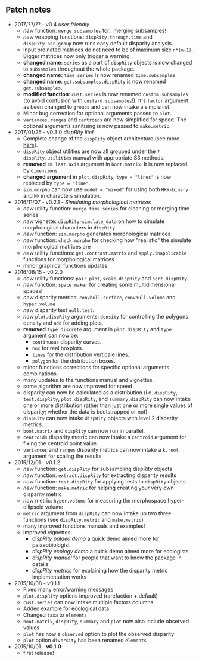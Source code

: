 Patch notes
----
* 2017/??/?? - v0.4 *user friendly*
  * *new* function: `merge.subsamples` for.. merging subsamples!
  * *new* wrapping functions: `dispRity.through.time` and `dispRity.per.group` now runs easy default disparity analysis.
  * Input ordinated matrices do not need to be of maximum size `n*(n-1)`. Bigger matrices now only trigger a warning.
  * **changed name**: `series` as a part of `dispRity` objects is now changed to `subsamples` throughout the whole package.
  * **changed name**: `time.series` is now renamed `time.subsamples`.
  * **changed name**: `get.subsamples.dispRity` is now renamed `get.subsamples`.
  * **modified function**: `cust.series` is now renamed `custom.subsamples` (to avoid confusion with `custard.subsamples`!). It's `factor` argument as been changed to `groups` and can now intake a simple list.
  * Minor bug correction for optional arguments passed to `plot`.
  * `variances`, `ranges` and `centroids` are now simplified for speed. The optional arguments sanitising is now passed to `make.metric`.
* 2017/01/25 - v0.3.0 *dispRity lite!*
  * Complete change of the `dispRity` object architecture (see more [here](https://github.com/TGuillerme/dispRity/blob/master/disparity_object.md)).
  * `dispRity` object utilities are now all grouped under the `?dispRity.utilities`	manual with appropriate S3 methods.
  * **removed** `rm.last.axis` argument in `boot.matrix`. It is now replaced by `dimensions`.
  * **changed argument** in `plot.dispRity`, `type = "lines"` is now replaced by `type = "line"`.
  * `sim.morpho` can now use `model = "mixed"` for using both `HKY-binary` and `Mk` in characters simulation.
* 2016/11/07 - v0.2.1 - *Simulating morphological matrices*
  * *new* utility function: `merge.time.series` for cleaning or merging time series
  * *new* vignette: `dispRity-simulate_data` on how to simulate morphological characters in `dispRity`
  * *new* function: `sim.morpho` generates morphological matrices 
  * *new* function: `check.morpho` for checking how "realistic" the simulate morphological matrices are
  * *new* utility functions: `get.contrast.matrix` and `apply.inapplicable` functions for morphological matrices
  * minor graphical functions updates
* 2016/06/15 - v0.2.0
  * *new* utility functions: `pair.plot`, `scale.dispRity` and `sort.dispRity`.
  * *new* function: `space.maker` for creating some multidimensional spaces!
  * *new* disparity metrics: `convhull.surface`, `convhull.volume` and `hyper.volume`
  * *new* disparity test `null.test`.
  * *new* `plot.dispRity` arguments: `density` for controlling the polygons density and `add` for adding plots.
  * **removed** `type_discrete` argument in `plot.dispRity` and `type` argument can now be:
  	* `continuous` disparity curves.
  	* `box` for real boxplots.
  	* `lines` for the distribution verticale lines.
  	* `polygon` for the distribution boxes.
  * minor functions corrections for specific optional arguments combinations.
  * many updates to the functions manual and vignettes.
  * some algorithm are now improved for speed
  * disparity can now be calculated as a distribution (i.e. `dispRity`, `test.dispRity`, `plot.dispRity`, and `summary.dispRity` can now intake one or more distribution rather than just one or more single values of disparity; whether the data is bootstrapped or not).
  * `dispRity` can now intake `dispRity` objects with level 2 disparity metrics.
  * `boot.matrix` and `dispRity` can now run in parallel.
  * `centroids` disparity metric can now intake a `centroid` argument for fixing the centroid point value.
  * `variances` and `ranges` disparity metrics can now intake a `k.root` argument for scaling the results.
* 2015/12/01 - v0.1.2
  * *new* function: `get.dispRity` for subsampling dispRity objects
  * *new* function: `extract.dispRity` for extracting disparity results
  * *new* function: `test.dispRity` for applying tests to `dispRity` objects
  * *new* function: `make.metric` for helping creating your very own disparity metric
  * *new* metric: `hyper.volume` for measuring the morphospace hyper-ellipsoid volume
  * `metric` argument from `dispRity` can now intake up two three functions (see `dispRity.metric` and `make.metric`)
  * many improved functions manuals and examples!
  * improved vignettes:
    * *dispRity palaeo demo* a quick demo aimed more for palaeobiologist
    * *dispRity ecology demo* a quick demo aimed more for ecologists
    * *dispRity manual* for people that want to know the package in details
    * *dispRity metrics* for explaining how the disparity metric implementation works
* 2015/10/08 - v0.1.1
  * Fixed many error/warning messages
  * `plot.dispRity` options improved (rarefaction + default)
  * `cust.series` can now intake multiple factors columns
  * Added example for ecological data
  * Changed `taxa` to `elements`
  * `boot.matrix`, `dispRity`, `summary` and `plot` now also include observed values
  * `plot` has now a `observed` option to plot the observed disparity
  * `plot` option `diversity` has been renamed `elements`
* 2015/10/01 - **v0.1.0**
  * first release!
